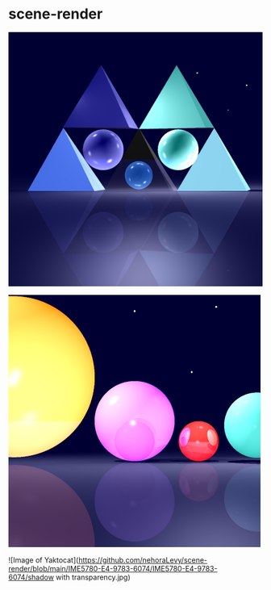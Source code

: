 # scene-render

![Image of Yaktocat](https://github.com/nehoraLevy/scene-render/blob/main/IME5780-E4-9783-6074/IME5780-E4-9783-6074/finalProject2.jpg)


![Image of Yaktocat](https://github.com/nehoraLevy/scene-render/blob/main/IME5780-E4-9783-6074/IME5780-E4-9783-6074/finalProject.jpg)


![Image of Yaktocat](https://github.com/nehoraLevy/scene-render/blob/main/IME5780-E4-9783-6074/IME5780-E4-9783-6074/shadow with transparency.jpg)
